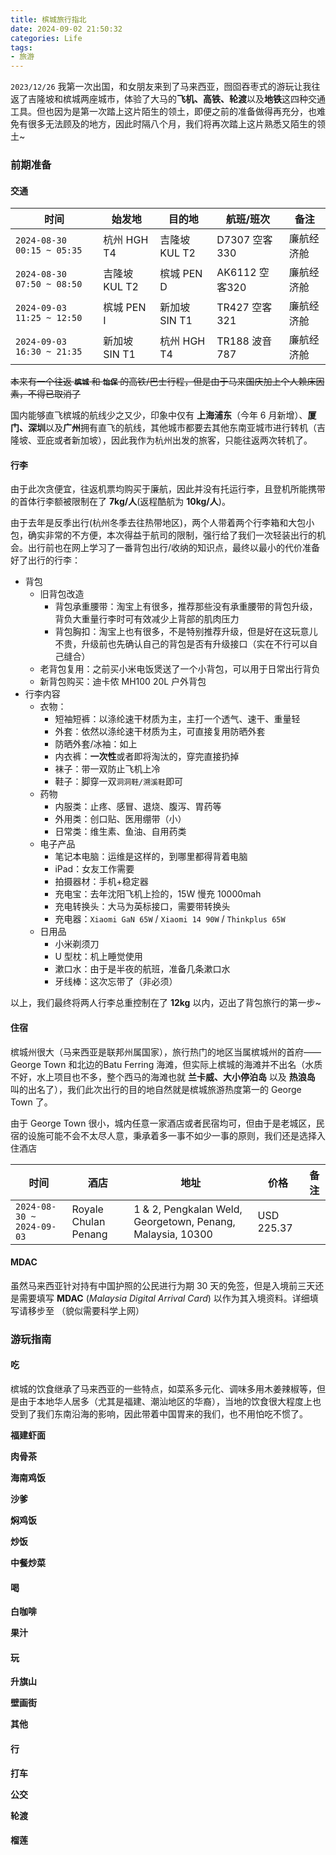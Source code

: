 ```yaml
---
title: 槟城旅行指北
date: 2024-09-02 21:50:32
categories: Life
tags:
- 旅游
---
```

`2023/12/26` 我第一次出国，和女朋友来到了马来西亚，囫囵吞枣式的游玩让我往返了吉隆坡和槟城两座城市，体验了大马的**飞机、高铁、轮渡**以及**地铁**这四种交通工具。但也因为是第一次踏上这片陌生的领土，即便之前的准备做得再充分，也难免有很多无法顾及的地方，因此时隔八个月，我们将再次踏上这片熟悉又陌生的领土~

### 前期准备

#### 交通
|时间                      |始发地       | 目的地       | 航班/班次   | 备注 |
|--------------------------|-------------|-------------|-------------|------|
|`2024-08-30 00:15 ~ 05:35`|杭州 HGH T4  |吉隆坡 KUL T2|D7307 空客330 |廉航经济舱|
|`2024-08-30 07:50 ~ 08:50`|吉隆坡 KUL T2|槟城 PEN D   |AK6112 空客320|廉航经济舱|
|`2024-09-03 11:25 ~ 12:50`|槟城 PEN I   |新加坡 SIN T1|TR427 空客321 |廉航经济舱|
|`2024-09-03 16:30 ~ 21:35`|新加坡 SIN T1|杭州 HGH T4  |TR188 波音787 |廉航经济舱|

~~本来有一个往返 **`槟城`** 和 **`怡保`** 的高铁/巴士行程，但是由于马来国庆加上个人赖床因素，不得已取消了~~

国内能够直飞槟城的航线少之又少，印象中仅有 **上海浦东**（今年 6 月新增）、**厦门、深圳**以及**广州**拥有直飞的航线，其他城市都要去其他东南亚城市进行转机（吉隆坡、亚庇或者新加坡），因此我作为杭州出发的旅客，只能往返两次转机了。

#### 行李
由于此次贪便宜，往返机票均购买于廉航，因此并没有托运行李，且登机所能携带的首体行李额被限制在了 **7kg/人**(返程酷航为 **10kg/人**)。

由于去年是反季出行(杭州冬季去往热带地区)，两个人带着两个行李箱和大包小包，确实非常的不方便，本次得益于航司的限制，强行给了我们一次轻装出行的机会。出行前也在网上学习了一番背包出行/收纳的知识点，最终以最小的代价准备好了出行的行李：
* 背包
  * 旧背包改造
    * 背包承重腰带：淘宝上有很多，推荐那些没有承重腰带的背包升级，背负大重量行李时可有效减少上背部的肌肉压力
    * 背包胸扣：淘宝上也有很多，不是特别推荐升级，但是好在这玩意儿不贵，升级前也先确认自己的背包是否有升级接口（实在不行可以自己缝合）
  * 老背包复用：之前买小米电饭煲送了一个小背包，可以用于日常出行背负
  * 新背包购买：迪卡侬 MH100 20L 户外背包
* 行李内容
  * 衣物：
    * 短袖短裤：以涤纶速干材质为主，主打一个透气、速干、重量轻
    * 外套：依然以涤纶速干材质为主，可直接复用防晒外套
    * 防晒外套/冰袖：如上
    * 内衣裤：**一次性**或者即将淘汰的，穿完直接扔掉
    * 袜子：带一双防止飞机上冷
    * 鞋子：脚穿一双`洞洞鞋/溯溪鞋`即可
  * 药物
    * 内服类：止疼、感冒、退烧、腹泻、胃药等
    * 外用类：创口贴、医用绷带（小）
    * 日常类：维生素、鱼油、自用药类
  * 电子产品
    * 笔记本电脑：运维是这样的，到哪里都得背着电脑
    * iPad：女友工作需要
    * 拍摄器材：手机+稳定器
    * 充电宝：去年沈阳飞机上捡的，15W 慢充 10000mah
    * 充电转换头：大马为英标接口，需要带转换头
    * 充电器：`Xiaomi GaN 65W` / `Xiaomi 14 90W` / `Thinkplus 65W`
  * 日用品
    * 小米剃须刀
    * U 型枕：机上睡觉使用
    * 漱口水：由于是半夜的航班，准备几条漱口水
    * 牙线棒：这次忘带了（非必须）

以上，我们最终将两人行李总重控制在了 **12kg** 以内，迈出了背包旅行的第一步~

#### 住宿
槟城州很大（马来西亚是联邦州属国家），旅行热门的地区当属槟城州的首府——George Town 和北边的Batu Ferring 海滩，但实际上槟城的海滩并不出名（水质不好，水上项目也不多，整个西马的海滩也就 **兰卡威、大小停泊岛** 以及 **热浪岛** 叫的出名了），我们此次出行的目的地自然就是槟城旅游热度第一的 George Town 了。

由于 George Town 很小，城内任意一家酒店或者民宿均可，但由于是老城区，民宿的设施可能不会不太尽人意，秉承着多一事不如少一事的原则，我们还是选择入住酒店

|时间                      |酒店                |地址|价格|备注|
|-------------------------|--------------------|---|---|---|
|`2024-08-30 ~ 2024-09-03`|Royale Chulan Penang|1 & 2, Pengkalan Weld, Georgetown, Penang, Malaysia, 10300|USD 225.37 ||

#### MDAC
虽然马来西亚针对持有中国护照的公民进行为期 30 天的免签，但是入境前三天还是需要填写 **MDAC** (*Malaysia Digital Arrival Card*) 以作为其入境资料。详细填写请移步至 （貌似需要科学上网）

### 游玩指南

#### 吃
槟城的饮食继承了马来西亚的一些特点，如菜系多元化、调味多用木姜辣椒等，但是由于本地华人居多（尤其是福建、潮汕地区的华裔），当地的饮食很大程度上也受到了我们东南沿海的影响，因此带着中国胃来的我们，也不用怕吃不惯了。

**福建虾面**

**肉骨茶**

**海南鸡饭**

**沙爹**

**焖鸡饭**

**炒饭**

**中餐炒菜**

#### 喝
**白咖啡**

**果汁**

#### 玩

**升旗山**

**壁画街**

**其他**

#### 行

**打车**

**公交**

**轮渡**

#### 榴莲